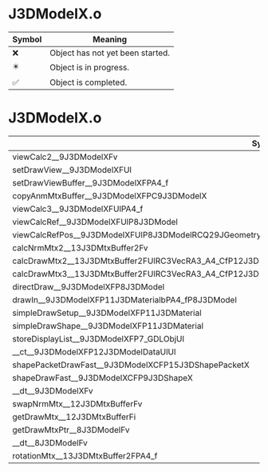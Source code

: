 # J3DModelX.o
| Symbol | Meaning 
| ------------- | ------------- 
| :x: | Object has not yet been started. 
| :eight_pointed_black_star: | Object is in progress. 
| :white_check_mark: | Object is completed. 


# J3DModelX.o
| Symbol | Decompiled? |
| ------------- | ------------- |
| viewCalc2__9J3DModelXFv | :x: |
| setDrawView__9J3DModelXFUl | :x: |
| setDrawViewBuffer__9J3DModelXFPA4_f | :x: |
| copyAnmMtxBuffer__9J3DModelXFPC9J3DModelX | :x: |
| viewCalc3__9J3DModelXFUlPA4_f | :x: |
| viewCalcRef__9J3DModelXFUlP8J3DModel | :x: |
| viewCalcRefPos__9J3DModelXFUlP8J3DModelRCQ29JGeometry8TVec3&lt;f&gt;RCQ29JGeometry8TVec3&lt;f&gt; | :x: |
| calcNrmMtx2__13J3DMtxBuffer2Fv | :x: |
| calcDrawMtx2__13J3DMtxBuffer2FUlRC3VecRA3_A4_CfP12J3DMtxBuffer | :x: |
| calcDrawMtx3__13J3DMtxBuffer2FUlRC3VecRA3_A4_CfP12J3DMtxBufferRCQ29JGeometry8TVec3&lt;f&gt;RCQ29JGeometry8TVec3&lt;f&gt; | :x: |
| directDraw__9J3DModelXFP8J3DModel | :x: |
| drawIn__9J3DModelXFP11J3DMaterialbPA4_fP8J3DModel | :x: |
| simpleDrawSetup__9J3DModelXFP11J3DMaterial | :x: |
| simpleDrawShape__9J3DModelXFP11J3DMaterial | :x: |
| storeDisplayList__9J3DModelXFP7_GDLObjUl | :x: |
| __ct__9J3DModelXFP12J3DModelDataUlUl | :x: |
| shapePacketDrawFast__9J3DModelXCFP15J3DShapePacketX | :x: |
| shapeDrawFast__9J3DModelXCFP9J3DShapeX | :x: |
| __dt__9J3DModelXFv | :x: |
| swapNrmMtx__12J3DMtxBufferFv | :x: |
| getDrawMtx__12J3DMtxBufferFi | :x: |
| getDrawMtxPtr__8J3DModelFv | :x: |
| __dt__8J3DModelFv | :x: |
| rotationMtx__13J3DMtxBuffer2FPA4_f | :x: |
